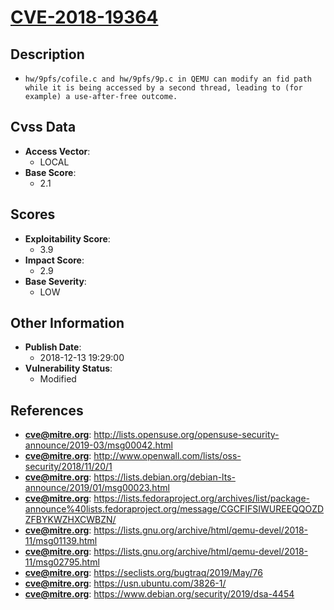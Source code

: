
# [CVE-2018-19364](http://lists.opensuse.org/opensuse-security-announce/2019-03/msg00042.html)

## Description

- `hw/9pfs/cofile.c and hw/9pfs/9p.c in QEMU can modify an fid path while it is being accessed by a second thread, leading to (for example) a use-after-free outcome.`

## Cvss Data

- **Access Vector**:
  - LOCAL
- **Base Score**:
  - 2.1

## Scores

- **Exploitability Score**:
  - 3.9
- **Impact Score**:
  - 2.9
- **Base Severity**:
  - LOW

## Other Information

- **Publish Date**:
  - 2018-12-13 19:29:00
- **Vulnerability Status**:
  - Modified

## References

- **cve@mitre.org**: http://lists.opensuse.org/opensuse-security-announce/2019-03/msg00042.html
- **cve@mitre.org**: http://www.openwall.com/lists/oss-security/2018/11/20/1
- **cve@mitre.org**: https://lists.debian.org/debian-lts-announce/2019/01/msg00023.html
- **cve@mitre.org**: https://lists.fedoraproject.org/archives/list/package-announce%40lists.fedoraproject.org/message/CGCFIFSIWUREEQQOZDZFBYKWZHXCWBZN/
- **cve@mitre.org**: https://lists.gnu.org/archive/html/qemu-devel/2018-11/msg01139.html
- **cve@mitre.org**: https://lists.gnu.org/archive/html/qemu-devel/2018-11/msg02795.html
- **cve@mitre.org**: https://seclists.org/bugtraq/2019/May/76
- **cve@mitre.org**: https://usn.ubuntu.com/3826-1/
- **cve@mitre.org**: https://www.debian.org/security/2019/dsa-4454
